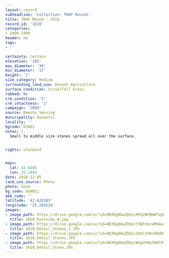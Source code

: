 ```yaml
---
layout: record
subheadline: 'Collection: TRAP Mounds'
title: TRAP Mound - 1010
record_id: '1010'
categories:
- 1000-1999
header: no
tags:
- ''

certainty: Certain
elevation: '395'
max_diameter: '30'
min_diameter: '17'
height: '2'
size_category: Medium
surrounding_land_use: Annual Agriculture
surface_condition: Scrub|Tall Grass
robbed: No
crm_condition: '3'
crm_intactness: '2'
campaign: '2009'
source: Remote Sensing
municipality: Dunavtsi
locality: ''
bgcode: DS001
notes: |-
  Small to middle size stones spread all over the surface.


rights: standard


maps:
  lat: 42.6285
  lon: 25.2442
date: 2018-12-05
land_use_source: Photo
photo: Good
bg_code: DUN011
akb_code: ''
latitude: '42.628303'
longitude: '25.284228'
images:
- image_path: https://drive.google.com/uc?id=0B3Rg88wZDQscMFQ2NFBmWTVpRzQ
  title: 1010_Overview_W.jpg
- image_path: https://drive.google.com/uc?id=0B3Rg88wZDQscY3BhYmcwM04wa1E
  title: 1010_Detail_Stones_I.JPG
- image_path: https://drive.google.com/uc?id=0B3Rg88wZDQscZmVlYkRrRDdROVk
  title: 1010_Detail_Stones.JPG
- image_path: https://drive.google.com/uc?id=0B3Rg88wZDQscWVpUVHpYNEFOX00
  title: 1010_Detail_Stone.JPG
---
```

